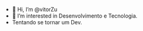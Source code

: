 - 👋 Hi, I’m @vitorZu
- 👀 I’m interested in Desenvolvimento e Tecnologia.
- Tentando se tornar um Dev.